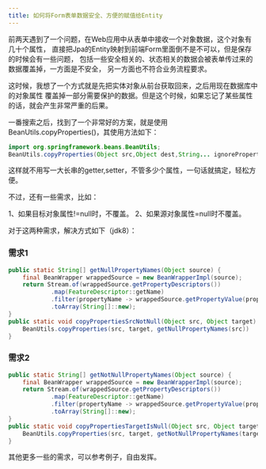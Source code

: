 ```yaml
---
title: 如何将Form表单数据安全、方便的赋值给Entity
---
```


前两天遇到了一个问题，在Web应用中从表单中接收一个对象数据，这个对象有几十个属性，
直接把Jpa的Entity映射到前端Form里面倒不是不可以，但是保存的时候会有一些问题，
包括一些安全相关的、状态相关的数据会被表单传过来的数据覆盖掉，一方面是不安全，
另一方面也不符合业务流程要求。

这时候，我想了一个方式就是先把实体对象从前台获取回来，之后用现在数据库中的对象属性
覆盖掉一部分需要保护的数据。但是这个时候，如果忘记了某些属性的话，就会产生非常严重的后果。

一番搜索之后，找到了一个非常好的方案，就是使用BeanUtils.copyProperties()，其使用方法如下：

```java
import org.springframework.beans.BeanUtils;
BeanUtils.copyProperties(Object src,Object dest,String... ignoreProperties);
```

这样就不用写一大长串的getter,setter，不管多少个属性，一句话就搞定，轻松方便。

不过，还有一些需求，比如：

1、如果目标对象属性!=null时，不覆盖。
2、如果源对象属性=null时不覆盖。

对于这两种需求，解决方式如下（jdk8）：

### 需求1
```java
public static String[] getNullPropertyNames(Object source) {
    final BeanWrapper wrappedSource = new BeanWrapperImpl(source);
    return Stream.of(wrappedSource.getPropertyDescriptors())
            .map(FeatureDescriptor::getName)
            .filter(propertyName -> wrappedSource.getPropertyValue(propertyName) == null)
            .toArray(String[]::new);
}
public static void copyPropertiesSrcNotNull(Object src, Object target) {
    BeanUtils.copyProperties(src, target, getNullPropertyNames(src))
}
```

### 需求2
```java
public static String[] getNotNullPropertyNames(Object source) {
    final BeanWrapper wrappedSource = new BeanWrapperImpl(source);
    return Stream.of(wrappedSource.getPropertyDescriptors())
            .map(FeatureDescriptor::getName)
            .filter(propertyName -> wrappedSource.getPropertyValue(propertyName) != null)
            .toArray(String[]::new);
}
public static void copyPropertiesTargetIsNull(Object src, Object target) {
    BeanUtils.copyProperties(src, target, getNotNullPropertyNames(target))
}
```

其他更多一些的需求，可以参考例子，自由发挥。